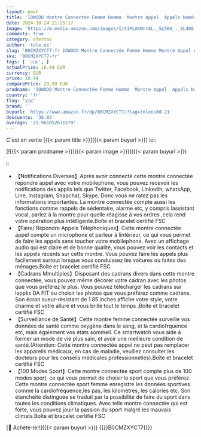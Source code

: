 ```yaml
---
layout: post
title: 'IOWODO Montre Connectée Femme Homme  Montre Appel  Appels Numérotation  100 Modes de Sport  Écran 1.85 Pouce  Assistant Vocal  Bluetooth 5.0  pour Android/iOS（Violet ）'
date: 2024-10-24 21:25:17
image: 'https://m.media-amazon.com/images/I/41PLAXWnr8L._SL500_._SL400_.jpg'
comments: true
category: ofertas
author: 'tole.es'
slug: 'B0CMZXYCT7-fr IOWODO Montre Connectée Femme Homme Montre Appel Appels...'
sku: 'B0CMZXYCT7-fr'
tags: [ '🇫🇷', ]
actualPrice: 18.94 EUR
currency: EUR
price: 18.94
comparePrice: 29.99 EUR
prodname: 'IOWODO Montre Connectée Femme Homme  Montre Appel  Appels Numérotation  100 Modes de Sport  Écran 1.85 Pouce  Assistant Vocal  Bluetooth 5.0  pour Android/iOS（Violet ）'
country: 'fr'
flag: '🇫🇷'
brand: ''
buyurl: 'https://www.amazon.fr/dp/B0CMZXYCT7/?tag=tolees0d-21'
descuento: '36.85'
average: '21.961052631579'
---
```


C'est en vente [{{< param title >}}]({{< param buyurl >}}) ici:

[![{{< param prodname >}}]({{< param image >}})]({{< param buyurl >}})

ℹ️:

- 【Notifications Diverses】Après avoir connecté cette montre connectée repondre appel avec votre mobilephone, vous pouvez recevoir les notifications des applis tels que Twitter, Facebook, Linkedlh, whatsApp, Line, lnstagram, Snapchat, Skype. Donc vous ne ratez pas les informations importantes. La montre connectée compte aussi les fonctions comme rappels de sédentaire, alarme etc, y compris lassistant vocal, parlez à la montre pour quelle réagisse à vos ordres ,cela rend votre opération plus intélligente.Boîte et bracelet certifié FSC
- 【Faire/ Répondre Appels Téléphoniques】Cette montre connectée appel compte un microphone et parleur à lintérieur, ce qui vous permet de faire les appels sans toucher votre mobilephone. Avec un affichage audio qui est claire et de bonne qualité, vous pouvez voir les contacts et les appels récents sur cette montre. Vous pouvez faire les appels plus facilement surtout lorsque vous conduissez les voitures ou faites des ménages.Boîte et bracelet certifié FSC
- 【Cadrans Mmultiples】Disposant des cadrans divers dans cette montre connectée, vous pouvez même décorer votre cadran avec les photos que vous préférez le plus. Vous pouvez télécharger les cadrans sur lapplis DA FIT ou choisir les photos que vous préférez comme cadrans. Son écran sueur-résistant de 1.85 inches affiche votre style, votre charme et votre allure et vous brille tout le temps .Boîte et bracelet certifié FSC
- 【Surveillance de Santé】Cette montre femme connectée surveille vos données de santé comme oxygène dans le sang, et la cardiofrquence etc, mais également vos états sommeil. Ce smartwatch vous aide à former un mode de vie plus sain, et avoir une meilleure condition de santé.(Attention: Cette montre connectée appel ne peut pas remplacer les appareils médicaux, en cas de maladie, veuillez consulter les docteurs pour les conseils médicales professionnelles).Boîte et bracelet certifié FSC
- 【100 Modes Sport】Cette montre connectée sport compte plus de 100 modes sport, ce qui vous permet de choisir le sport que vous préférez. Cette montre connectée sport femme enregistre les données sportives comme la cardiofréquence,les pas, les kilomètres, les calories etc. Son étanchéité distinguée se traduit par la possibilité de faire du sport dans toutes les conditions climatiques. Avec telle montre connectée qui est forte, vous pouvez jouir la passion du sport malgré les mauvais climats.Boîte et bracelet certifié FSC

[🛒 Achète-le!!]({{< param buyurl >}})
{{<world>}}B0CMZXYCT7{{</world>}}
